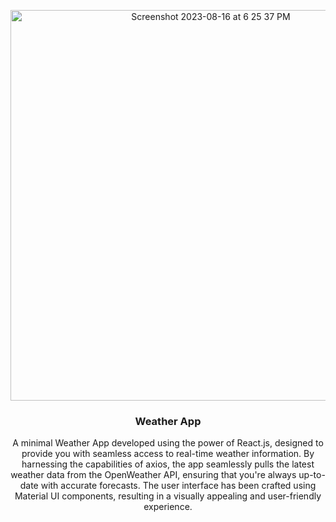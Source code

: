 <p align="center">
  <img width="625" alt="Screenshot 2023-08-16 at 6 25 37 PM" src="https://github.com/comeonaman/react-weatherapp/assets/102567339/1ea6b0dc-8c88-4157-b0e1-493bd50f7529">
</p>

<h3 align="center">Weather App</h3>
<p align="center">
  A minimal Weather App developed using the power of React.js, designed to provide you with seamless access to real-time weather information. By harnessing the capabilities of axios, the app seamlessly pulls the latest weather data from the OpenWeather API, ensuring that you're always up-to-date with accurate forecasts. The user interface has been crafted using Material UI components, resulting in a visually appealing and user-friendly experience.
</p>
